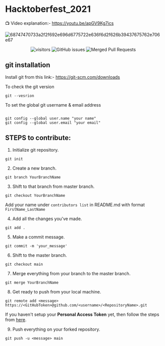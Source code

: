 # Hacktoberfest_2021
📺 Video explanation:- https://youtu.be/apGV9Kg7ics

![68747470733a2f2f692e696d6775722e636f6d2f626b39437675762e706e67](https://user-images.githubusercontent.com/66899360/132447624-a3cba1c3-ea84-4582-8d6c-18404d27aae6.png)

<div align="center">
  <img src="https://visitor-badge.glitch.me/badge?page_id=prathamesh-borse.Hacktoberfest_2021" alt="visitors" />
  <img src="https://img.shields.io/github/issues/prathamesh-borse/Hacktoberfest_2021" alt="GitHub issues" />
  <img src="https://img.shields.io/github/issues-search/prathamesh-borse/Hacktoberfest_2021?label=merged%20PRs&query=is%3Apr+is%3Aclosed+is%3Amerged&color=purple" alt="Merged Pull Requests" />
</div>


## git installation
Install git from this link:- https://git-scm.com/downloads

To check the git version
```
git --vesrion
```
To set the global git username & email address
```![68747470733a2f2f692e696d6775722e636f6d2f626b39437675762e706e67](https://user-images.githubusercontent.com/66899360/132447574-2a07f523-ff4e-46e7-96e0-304bf811752e.png)

git config --global user.name "your name"
git config --global user.email "your email"
```

## STEPS to contribute:
1. Initialize git repository.
```
git init
```
2. Create a new branch.
```
git branch YourBranchName
```
3. Shift to that branch from master branch.
```
git checkout YourBranchName
```
Add your name under ```contributors list``` in README.md with format ```FirstName_LastName```

4. Add all the changes you've made.
```
git add .
```
5. Make a commit message.
```
git commit -m 'your_message'
```
6. Shift to the master branch.
```
git checkout main
```
7. Merge everything from your branch to the master branch.
```
git merge YourBranchName
```
8. Get ready to push from your local machine.
```
git remote add <message> https://<GitHubToken>@github.com/<username>/<RepositoryName>.git
```
If you haven't setup your **Personal Access Token** yet, then follow the steps from [here](https://docs.github.com/en/github/authenticating-to-github/keeping-your-account-and-data-secure/creating-a-personal-access-token).

9. Push everything on your forked repository.
```
git push -u <message> main
```

